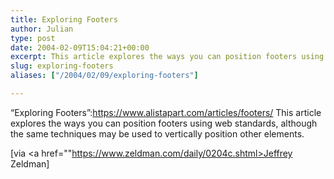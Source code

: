 ```yaml
---
title: Exploring Footers
author: Julian
type: post
date: 2004-02-09T15:04:21+00:00
excerpt: This article explores the ways you can position footers using web standards, although the same techniques may be used to vertically position other elements.
slug: exploring-footers 
aliases: ["/2004/02/09/exploring-footers"]

---
```

&#8220;Exploring Footers&#8221;:https://www.alistapart.com/articles/footers/ This article explores the ways you can position footers using web standards, although the same techniques may be used to vertically position other elements.
  
<!--more-->


  
[via <a href=""https://www.zeldman.com/daily/0204c.shtml>Jeffrey Zeldman</a>]